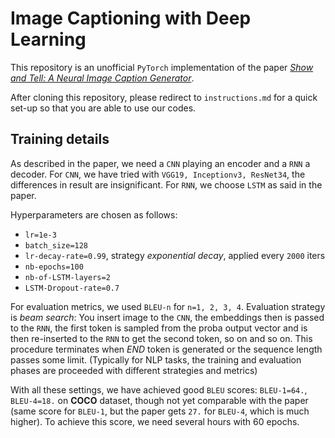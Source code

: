 # Image Captioning with Deep Learning

This repository is an unofficial `PyTorch` implementation of the paper [_Show and Tell: A Neural Image Caption Generator_](https://arxiv.org/pdf/1411.4555.pdf).

After cloning this repository, please redirect to `instructions.md` for a quick set-up so that you are able to use our codes.

## Training details

As described in the paper, we need a `CNN` playing an encoder and a `RNN` a decoder. For `CNN`, we have tried with `VGG19, Inceptionv3, ResNet34`, the differences in result are insignificant. For `RNN`, we choose `LSTM` as said in the paper.

Hyperparameters are chosen as follows:

* `lr=1e-3`
* `batch_size=128`
* `lr-decay-rate=0.99`, strategy _exponential decay_, applied every `2000` iters
* `nb-epochs=100`
* `nb-of-LSTM-layers=2`
* `LSTM-Dropout-rate=0.7`

For evaluation metrics, we used `BLEU-n` for `n=1, 2, 3, 4`. Evaluation strategy is _beam search_: You insert image to the `CNN`, the embeddings then is passed to the `RNN`, the first token is sampled from the proba output vector and is then re-inserted to the `RNN` to get the second token, so on and so on. This procedure terminates when _END_ token is generated or the sequence length passes some limit. (Typically for NLP tasks, the training and evaluation phases are proceeded with different strategies and metrics)

With all these settings, we have achieved good `BLEU` scores: `BLEU-1=64.`, `BLEU-4=18.` on __COCO__ dataset, though not yet comparable with the paper (same score for `BLEU-1`, but the paper gets `27.` for `BLEU-4`, which is much higher). To achieve this score, we need several hours with 60 epochs.
